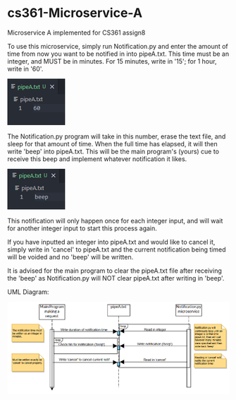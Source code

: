 # cs361-Microservice-A
Microservice A implemented for CS361 assign8

To use this microservice, simply run Notification.py and enter the amount of time from now you want to be notified in into pipeA.txt. This time must be an integer, and MUST be in minutes. For 15 minutes, write in '15'; for 1 hour, write in '60'.

![writing in 60](/images/image-1.png)

The Notification.py program will take in this number, erase the text file, and sleep for that amount of time. When the full time has elapsed, it will then write 'beep' into pipeA.txt. This will be the main program's (yours) cue to receive this beep and implement whatever notification it likes. 

![notification write-in](images/image.png)

This notification will only happen once for each integer input, and will wait for another integer input to start this process again.

If you have inputted an integer into pipeA.txt and would like to cancel it, simply write in 'cancel' to pipeA.txt and the current notification being timed will be voided and no 'beep' will be written.

It is advised for the main program to clear the pipeA.txt file after receiving the 'beep' as Notification.py will NOT clear pipeA.txt after writing in 'beep'.

UML Diagram:

![UML diagram](images/UML_assign8.png)